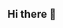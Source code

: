## Hi there 👋

<!--
**yyangdaa/yyangdaa** is a ✨ _special_ ✨ repository because its `README.md` (this file) appears on your GitHub profile.

Here are some ideas to get you started:

- 🔭 I’m currently working on Full-stack development
- 🌱 I’m currently learning Computer Vision and Deep Learning
- 👯 I’m looking to collaborate on LLM research
- 🤔 I’m looking for help with Web/App Development
- 📫 How to reach me: ...
- 😄 Pronouns: He/Him
-->

